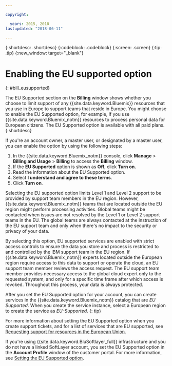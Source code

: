 ```yaml
---

copyright:

  years: 2015, 2018
lastupdated: "2018-06-11"

---
```


{:shortdesc: .shortdesc}
{:codeblock: .codeblock}
{:screen: .screen}
{:tip: .tip}
{:new_window: target="_blank"}

# Enabling the EU supported option
{: #bill_eusupported}

The EU Supported section on the **Billing** window shows whether you choose to limit support of any {{site.data.keyword.Bluemix}} resources that you use in Europe to support teams that reside in Europe. You might choose to enable the EU Supported option, for example, if you use {{site.data.keyword.Bluemix_notm}} resources to process personal data for European citizens. The EU Supported option is available with all paid plans.
{:shortdesc}

If you're an account owner, a master user, or designated by a master user, you can enable the option by using the following steps:

1. In the {{site.data.keyword.Bluemix_notm}} console, click **Manage** > **Billing and Usage** > **Billing** to access the **Billing** window.  
2. If the **EU Supported** option is shown as **Off**, click **Turn on**.
3. Read the information about the EU Supported option.
4. Select **I understand and agree to these terms**.
5. Click **Turn on**.

Selecting the EU supported option limits Level 1 and Level 2 support to be provided by support team members in the EU region. However, {{site.data.keyword.Bluemix_notm}} teams that are located outside the EU region might perform processing activities. Global teams might be contacted when issues are not resolved by the Level 1 or Level 2 support teams in the EU. The global teams are always contacted at the instruction of the EU support team and only when there's no impact to the security or privacy of your data.

By selecting this option, EU supported services are enabled with strict access controls to ensure the data you store and process is restricted to and controlled by the IBM support team in the EU region. If {{site.data.keyword.Bluemix_notm}} experts located outside the European region require access to this data to support or operate the cloud, an EU support team member reviews the access request. The EU support team member provides necessary access to the global cloud expert only to the requested system, and only for a specific time frame after which access is revoked. Throughout this process, your data is always protected.

After you set the EU Supported option for your account, you can create services in the {{site.data.keyword.Bluemix_notm}} catalog that are *EU Supported*. When you create the service instance, select a European region to create the service as *EU-Supported*.
{: tip}

For more information about setting the EU Supported option when you create support tickets, and for a list of services that are EU supported, see [Requesting support for resources in the European Union](/docs/get-support/howtogetsupport.html#eusupported).

If you're using {{site.data.keyword.BluSoftlayer_full}} infrastructure and you do not have a linked SoftLayer account, you set the EU Supported option in the **Account Profile** window of the customer portal. For more information, see [Setting the EU Supported option](/docs/customer-portal/cpmanuserprof.html#cp_seteusupported).
